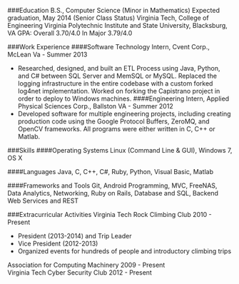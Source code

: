 ###Education
B.S., Computer Science (Minor in Mathematics)
Expected graduation, May 2014 (Senior Class Status)
Virginia Tech, College of Engineering
Virginia Polytechnic Institute and State University, Blacksburg, VA GPA: Overall 3.70/4.0 In Major 3.79/4.0

###Work Experience
####Software Technology Intern, Cvent Corp., McLean Va - Summer 2013
- Researched, designed, and built an ETL Process using Java, Python, and C# between SQL Server and MemSQL or MySQL. Replaced the logging infrastructure in the entire codebase with a custom forked log4net implementation. Worked on forking the Capistrano project in order to deploy to Windows machines.
####Engineering Intern, Applied Physical Sciences Corp., Ballston VA - Summer 2012 
- Developed software for multiple engineering projects, including creating production code
using the Google Protocol Buffers, ZeroMQ, and OpenCV frameworks. All programs were either written in C, C++ or Matlab.

###Skills
####Operating Systems
Linux (Command Line & GUI), Windows 7, OS X

####Languages
Java, C, C++, C#, Ruby, Python, Visual Basic, Matlab

####Frameworks and Tools
Git, Android Programming, MVC, FreeNAS, Data Analytics, Networking, Ruby on Rails, Database and SQL, Backend Web Services and REST

###Extracurricular Activities
Virginia Tech Rock Climbing Club 2010 - Present

- President (2013-2014) and Trip Leader
- Vice President (2012-2013)
- Organized events for hundreds of people and introductory climbing trips

Association for Computing Machinery 2009 - Present  
Virginia Tech Cyber Security Club 2012 - Present
